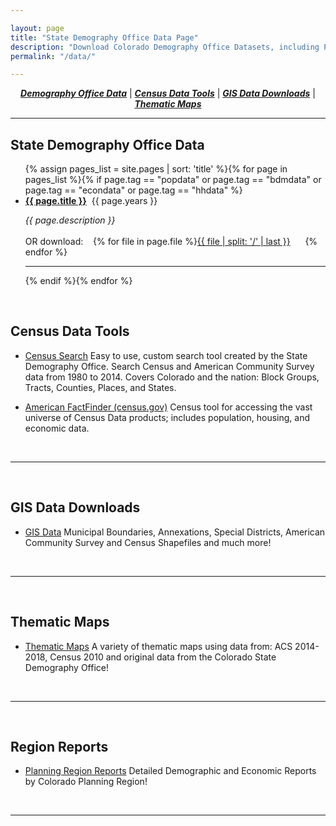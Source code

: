 ```yaml
---

layout: page
title: "State Demography Office Data Page"
description: "Download Colorado Demography Office Datasets, including Population Estimates and Forecasts, Housing and Household, Economic, and more."
permalink: "/data/"

---
```


<div style="text-align: center;" markdown="1">

[**_Demography Office Data_**](#state-demography-office-data) \| [**_Census Data Tools_**](#census-data-tools) \| [**_GIS Data Downloads_**](/gis/gis-data#gis-data) \| [**_Thematic Maps_**](/gis/thematic-maps#thematic-maps)

</div>


---

## State Demography Office Data

<ul>{% assign pages_list = site.pages | sort: 'title' %}{% for page in pages_list %}{% if page.tag == "popdata" or page.tag == "bdmdata"  or page.tag == "econdata" or page.tag == "hhdata" %}<br /><li><b><a href="{{ page.url }}">{{ page.title }}</a></b>&nbsp;&nbsp;{{ page.years }}</li><p><i>{{ page.description }} </i><br /><br />OR download:&nbsp;&nbsp;&nbsp;&nbsp;{% for file in page.file %}<a href="{{ file }}">{{ file | split: '/' | last }}</a>&nbsp;&nbsp;&nbsp;&nbsp;&nbsp;&nbsp;{% endfor %}</p><hr>{% endif %}{% endfor %}</ul>


<br />

## Census Data Tools

 - [Census Search](/CensusAPI) Easy to use, custom search tool created by the State Demography Office.  Search Census and American Community Survey data from 1980 to 2014.  Covers Colorado and the nation: Block Groups, Tracts, Counties, Places, and States.
 
 - [American FactFinder (census.gov)](http://factfinder.census.gov/faces/nav/jsf/pages/index.xhtml) Census tool for accessing the vast universe of Census Data products; includes population, housing, and economic data.

<br />

---
<br />

## GIS Data Downloads

- [GIS Data](/gis/gis-data#gis-data) Municipal Boundaries, Annexations, Special Districts, American Community Survey and Census Shapefiles and much more!

<br />

---
<br />

## Thematic Maps

- [Thematic Maps](/gis/thematic-maps#thematic-maps)  A variety of thematic maps using data from: ACS 2014-2018, Census 2010 and original data from the Colorado State Demography Office!

<br />

---
<br />

## Region Reports

- [Planning Region Reports](/demography/region-reports-2014#colorado-planning-region-reports)  Detailed Demographic and Economic Reports by Colorado Planning Region!

<br />

---



